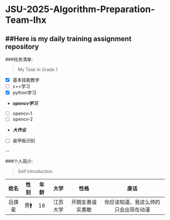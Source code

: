 # JSU-2025-Algorithm-Preparation-Team-lhx
##Here is my daily training assignment repository
--
###任务清单:
>My Task In Grade 1

- [X] 基本技能教学
- [ ] c++学习
- [X] python学习
-    ***opencv学习***
- [ ] opencv-1
- [ ] opencv-2
-    ***大作业***
- [ ] 装甲板识别

--

###个人简介:
>Self Introduction

|姓名|性别|年龄|大学|性格|废话|
|:---:|:---:|:---:|:---:|:---:|:---:|
|吕焕星|男🚹|18|江苏大学|开朗友善诚实勇敢|你应该知道，我这么帅的只会出现在动漫|
